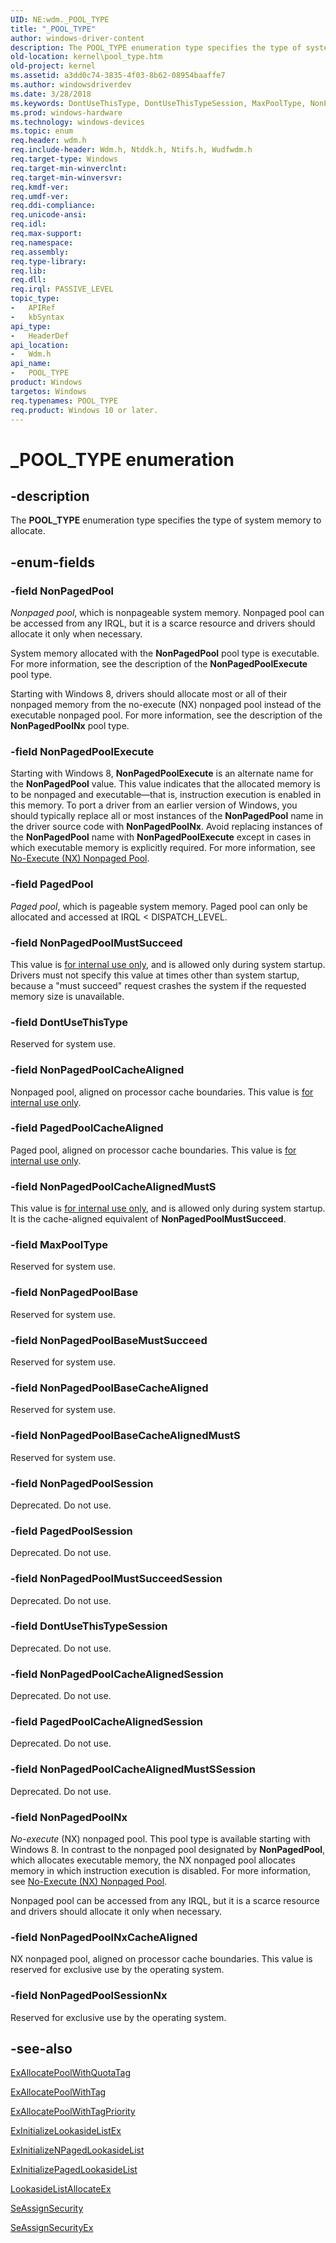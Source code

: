 ```yaml
---
UID: NE:wdm._POOL_TYPE
title: "_POOL_TYPE"
author: windows-driver-content
description: The POOL_TYPE enumeration type specifies the type of system memory to allocate.
old-location: kernel\pool_type.htm
old-project: kernel
ms.assetid: a3dd0c74-3835-4f03-8b62-08954baaffe7
ms.author: windowsdriverdev
ms.date: 3/28/2018
ms.keywords: DontUseThisType, DontUseThisTypeSession, MaxPoolType, NonPagedPool, NonPagedPoolBase, NonPagedPoolBaseCacheAligned, NonPagedPoolBaseCacheAlignedMustS, NonPagedPoolBaseMustSucceed, NonPagedPoolCacheAligned, NonPagedPoolCacheAlignedMustS, NonPagedPoolCacheAlignedMustSSession, NonPagedPoolCacheAlignedSession, NonPagedPoolExecute, NonPagedPoolMustSucceed, NonPagedPoolMustSucceedSession, NonPagedPoolNx, NonPagedPoolNxCacheAligned, NonPagedPoolSession, NonPagedPoolSessionNx, POOL_TYPE, POOL_TYPE enumeration [Kernel-Mode Driver Architecture], PagedPool, PagedPoolCacheAligned, PagedPoolCacheAlignedSession, PagedPoolSession, _POOL_TYPE, kernel.pool_type, sysenum_90446d42-0e73-4da3-a3df-27efe3daa67b.xml, wdm/DontUseThisType, wdm/DontUseThisTypeSession, wdm/MaxPoolType, wdm/NonPagedPool, wdm/NonPagedPoolBase, wdm/NonPagedPoolBaseCacheAligned, wdm/NonPagedPoolBaseCacheAlignedMustS, wdm/NonPagedPoolBaseMustSucceed, wdm/NonPagedPoolCacheAligned, wdm/NonPagedPoolCacheAlignedMustS, wdm/NonPagedPoolCacheAlignedMustSSession, wdm/NonPagedPoolCacheAlignedSession, wdm/NonPagedPoolExecute, wdm/NonPagedPoolMustSucceed, wdm/NonPagedPoolMustSucceedSession, wdm/NonPagedPoolNx, wdm/NonPagedPoolNxCacheAligned, wdm/NonPagedPoolSession, wdm/NonPagedPoolSessionNx, wdm/POOL_TYPE, wdm/PagedPool, wdm/PagedPoolCacheAligned, wdm/PagedPoolCacheAlignedSession, wdm/PagedPoolSession
ms.prod: windows-hardware
ms.technology: windows-devices
ms.topic: enum
req.header: wdm.h
req.include-header: Wdm.h, Ntddk.h, Ntifs.h, Wudfwdm.h
req.target-type: Windows
req.target-min-winverclnt: 
req.target-min-winversvr: 
req.kmdf-ver: 
req.umdf-ver: 
req.ddi-compliance: 
req.unicode-ansi: 
req.idl: 
req.max-support: 
req.namespace: 
req.assembly: 
req.type-library: 
req.lib: 
req.dll: 
req.irql: PASSIVE_LEVEL
topic_type:
-	APIRef
-	kbSyntax
api_type:
-	HeaderDef
api_location:
-	Wdm.h
api_name:
-	POOL_TYPE
product: Windows
targetos: Windows
req.typenames: POOL_TYPE
req.product: Windows 10 or later.
---
```


# _POOL_TYPE enumeration


## -description


The <b>POOL_TYPE</b> enumeration type specifies the type of system memory to allocate.


## -enum-fields




### -field NonPagedPool

<i>Nonpaged pool</i>, which is nonpageable system memory. Nonpaged pool can be accessed from any IRQL, but it is a scarce resource and drivers should allocate it only when necessary.

System memory allocated with the <b>NonPagedPool</b> pool type is executable. For more information, see the description of the <b>NonPagedPoolExecute</b> pool type.

Starting with Windows 8, drivers should allocate most or all of their nonpaged memory from the no-execute (NX) nonpaged pool instead of the executable nonpaged pool. For more information, see the description of the <b>NonPagedPoolNx</b> pool type.


### -field NonPagedPoolExecute

Starting with Windows 8, <b>NonPagedPoolExecute</b> is an alternate name for the <b>NonPagedPool</b> value. This value indicates that the allocated memory is to be nonpaged and executable—that is, instruction execution is enabled in this memory. To port a driver from an earlier version of Windows, you should typically replace all or most instances of the <b>NonPagedPool</b> name in the driver source code with <b>NonPagedPoolNx</b>. Avoid replacing instances of the <b>NonPagedPool</b> name with <b>NonPagedPoolExecute</b> except in cases in which executable memory is explicitly required. For more information, see <a href="https://msdn.microsoft.com/library/windows/hardware/hh920391">No-Execute (NX) Nonpaged Pool</a>.


### -field PagedPool

<i>Paged pool</i>, which is pageable system memory. Paged pool can only be allocated and accessed at IRQL &lt; DISPATCH_LEVEL.


### -field NonPagedPoolMustSucceed

This value is <u>for internal use only</u>, and is allowed only during system startup. Drivers must not specify this value at times other than system startup, because a "must succeed" request crashes the system if the requested memory size is unavailable.


### -field DontUseThisType

Reserved for system use.


### -field NonPagedPoolCacheAligned

Nonpaged pool, aligned on processor cache boundaries. This value is <u>for internal use only</u>.


### -field PagedPoolCacheAligned

Paged pool, aligned on processor cache boundaries. This value is <u>for internal use only</u>.


### -field NonPagedPoolCacheAlignedMustS

This value is <u>for internal use only</u>, and is allowed only during system startup. It is the cache-aligned equivalent of <b>NonPagedPoolMustSucceed</b>.


### -field MaxPoolType

Reserved for system use.


### -field NonPagedPoolBase

Reserved for system use.


### -field NonPagedPoolBaseMustSucceed

Reserved for system use.


### -field NonPagedPoolBaseCacheAligned

Reserved for system use.


### -field NonPagedPoolBaseCacheAlignedMustS

Reserved for system use.


### -field NonPagedPoolSession

Deprecated. Do not use.


### -field PagedPoolSession

Deprecated. Do not use.


### -field NonPagedPoolMustSucceedSession

Deprecated. Do not use.


### -field DontUseThisTypeSession

Deprecated. Do not use.


### -field NonPagedPoolCacheAlignedSession

Deprecated. Do not use.


### -field PagedPoolCacheAlignedSession

Deprecated. Do not use.


### -field NonPagedPoolCacheAlignedMustSSession

Deprecated. Do not use.


### -field NonPagedPoolNx

<i>No-execute</i> (NX) nonpaged pool. This pool type is available starting with Windows 8. In contrast to the nonpaged pool designated by <b>NonPagedPool</b>, which allocates executable memory, the NX nonpaged pool  allocates memory in which instruction execution is disabled. For more information, see <a href="https://msdn.microsoft.com/library/windows/hardware/hh920391">No-Execute (NX) Nonpaged Pool</a>.

Nonpaged pool can be accessed from any IRQL, but it is a scarce resource and drivers should allocate it only when necessary.


### -field NonPagedPoolNxCacheAligned

NX nonpaged pool, aligned on processor cache boundaries. This value is reserved for exclusive use by the operating system.


### -field NonPagedPoolSessionNx

Reserved for exclusive use by the operating system.


## -see-also




<a href="https://msdn.microsoft.com/library/windows/hardware/ff544513">ExAllocatePoolWithQuotaTag</a>



<a href="https://msdn.microsoft.com/library/windows/hardware/ff544520">ExAllocatePoolWithTag</a>



<a href="https://msdn.microsoft.com/library/windows/hardware/ff544523">ExAllocatePoolWithTagPriority</a>



<a href="https://msdn.microsoft.com/library/windows/hardware/ff545298">ExInitializeLookasideListEx</a>



<a href="https://msdn.microsoft.com/library/windows/hardware/ff545301">ExInitializeNPagedLookasideList</a>



<a href="https://msdn.microsoft.com/library/windows/hardware/ff545309">ExInitializePagedLookasideList</a>



<a href="https://msdn.microsoft.com/library/windows/hardware/ff554322">LookasideListAllocateEx</a>



<a href="https://msdn.microsoft.com/library/windows/hardware/ff563676">SeAssignSecurity</a>



<a href="https://msdn.microsoft.com/library/windows/hardware/ff563679">SeAssignSecurityEx</a>
 

 

